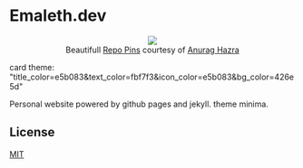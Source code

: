 # Emaleth.dev

<div style="text-align:center">
  <figure style="text-align:center">
    <a style="text-align:center" href="https://github.com/emaleth/emaleth.github.io">
      <img style="text-align:center" src="https://github-readme-stats.vercel.app/api/pin/?username=Emaleth&repo=Emaleth.github.io&show_owner=true&include_all_commits=true&title_color=e5b083&text_color=fbf7f3&icon_color=e5b083&bg_color=20283d" />
    </a>
    <figcaption>Beautifull <a href="https://github.com/anuraghazra/github-readme-stats">Repo Pins</a> courtesy of <a href="https://twitter.com/anuraghazru">Anurag Hazra</a></figcaption>
  </figure>
</div>

card theme: "title_color=e5b083&text_color=fbf7f3&icon_color=e5b083&bg_color=426e5d"

Personal website powered by github pages and jekyll. theme minima.
<!--more-->

## License
[MIT](https://choosealicense.com/licenses/mit/)

